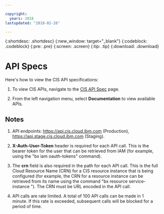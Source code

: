 ```yaml
---

copyright:
  years: 2018
lastupdated: "2018-02-26"

---
```


{:shortdesc: .shortdesc}
{:new_window: target="_blank"}
{:codeblock: .codeblock}
{:pre: .pre}
{:screen: .screen}
{:tip: .tip}
{:download: .download}

# API Specs

Here's how to view the CIS API specifications: 

1. To view CIS APIs, navigate to the [CIS API Spec](https://developer.ibm.com/api/view/cis-prod:cloud-internet-services:title-Cloud_Internet_Services) page. 

2. From the left navigation menu, select **Documentation** to view available APIs.


## Notes

1. API endpoints: https://api.cis.cloud.ibm.com (Production), https://api.stage.cis.cloud.ibm.com (Staging).

2. **X-Auth-User-Token** header is required for each API call. This is the bearer token for the user that can be retrieved from IAM (for example, using the "bx iam oauth-tokens" command).

3. The **crn** field is also required in the path for each API call. This is the full Cloud Resource Name (CRN) for a CIS resource instance that is being configured (for example, the CRN for a resource instance can be retrieved from its name using the command "bx resource service-instance <instance-name>"). The CRN must be URL encoded in the API call.

4. API calls are rate limited. A total of 100 API calls can be made in 1 minute. If this rate is exceeded, subsequent calls will be blocked for a period of time.
